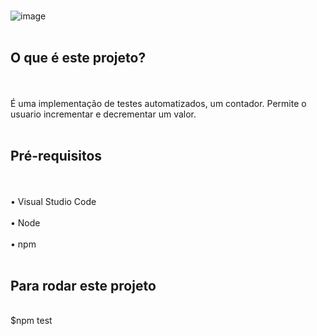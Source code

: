 <br>![image](https://github.com/user-attachments/assets/fa055a0b-5258-46b3-b842-11b1ef4ed4df)<br>
<br><h2>O que é este projeto? </h2><br>
<br>É uma implementação de testes automatizados, um contador. Permite o usuario incrementar e decrementar um valor. <br>
<br><h2>Pré-requisitos </h2> </br>
<br>•	Visual Studio Code<br>
<br>•	Node<br>
<br>•	npm<br>
<br><h2>Para rodar este projeto </h2> </br>
$npm test
